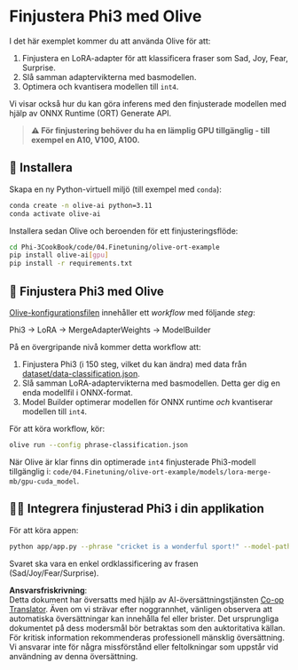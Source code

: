 <!--
CO_OP_TRANSLATOR_METADATA:
{
  "original_hash": "4164123a700fecd535d850f09506d72a",
  "translation_date": "2025-07-16T16:26:38+00:00",
  "source_file": "code/04.Finetuning/olive-ort-example/README.md",
  "language_code": "sv"
}
-->
# Finjustera Phi3 med Olive

I det här exemplet kommer du att använda Olive för att:

1. Finjustera en LoRA-adapter för att klassificera fraser som Sad, Joy, Fear, Surprise.
1. Slå samman adaptervikterna med basmodellen.
1. Optimera och kvantisera modellen till `int4`.

Vi visar också hur du kan göra inferens med den finjusterade modellen med hjälp av ONNX Runtime (ORT) Generate API.

> **⚠️ För finjustering behöver du ha en lämplig GPU tillgänglig - till exempel en A10, V100, A100.**

## 💾 Installera

Skapa en ny Python-virtuell miljö (till exempel med `conda`):

```bash
conda create -n olive-ai python=3.11
conda activate olive-ai
```

Installera sedan Olive och beroenden för ett finjusteringsflöde:

```bash
cd Phi-3CookBook/code/04.Finetuning/olive-ort-example
pip install olive-ai[gpu]
pip install -r requirements.txt
```

## 🧪 Finjustera Phi3 med Olive
[Olive-konfigurationsfilen](../../../../../code/04.Finetuning/olive-ort-example/phrase-classification.json) innehåller ett *workflow* med följande *steg*:

Phi3 -> LoRA -> MergeAdapterWeights -> ModelBuilder

På en övergripande nivå kommer detta workflow att:

1. Finjustera Phi3 (i 150 steg, vilket du kan ändra) med data från [dataset/data-classification.json](../../../../../code/04.Finetuning/olive-ort-example/dataset/dataset-classification.json).
1. Slå samman LoRA-adaptervikterna med basmodellen. Detta ger dig en enda modellfil i ONNX-format.
1. Model Builder optimerar modellen för ONNX runtime *och* kvantiserar modellen till `int4`.

För att köra workflow, kör:

```bash
olive run --config phrase-classification.json
```

När Olive är klar finns din optimerade `int4` finjusterade Phi3-modell tillgänglig i: `code/04.Finetuning/olive-ort-example/models/lora-merge-mb/gpu-cuda_model`.

## 🧑‍💻 Integrera finjusterad Phi3 i din applikation

För att köra appen:

```bash
python app/app.py --phrase "cricket is a wonderful sport!" --model-path models/lora-merge-mb/gpu-cuda_model
```

Svaret ska vara en enkel ordklassificering av frasen (Sad/Joy/Fear/Surprise).

**Ansvarsfriskrivning**:  
Detta dokument har översatts med hjälp av AI-översättningstjänsten [Co-op Translator](https://github.com/Azure/co-op-translator). Även om vi strävar efter noggrannhet, vänligen observera att automatiska översättningar kan innehålla fel eller brister. Det ursprungliga dokumentet på dess modersmål bör betraktas som den auktoritativa källan. För kritisk information rekommenderas professionell mänsklig översättning. Vi ansvarar inte för några missförstånd eller feltolkningar som uppstår vid användning av denna översättning.